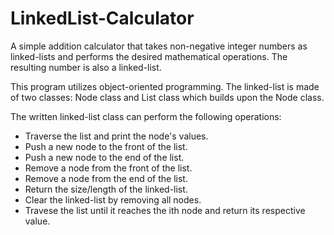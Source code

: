 # LinkedList-Calculator
A simple addition calculator that takes non-negative integer numbers as linked-lists and performs the desired mathematical operations. The resulting number is also a linked-list.


This program utilizes object-oriented programming.
The linked-list is made of two classes: Node class and List class which builds upon the Node class. 

The written linked-list class can perform the following operations:
* Traverse the list and print the node's values.
* Push a new node to the front of the list.
* Push a new node to the end of the list.
* Remove a node from the front of the list.
* Remove a node from the end of the list.
* Return the size/length of the linked-list.
* Clear the linked-list by removing all nodes.
* Travese the list until it reaches the ith node and return its respective value.
